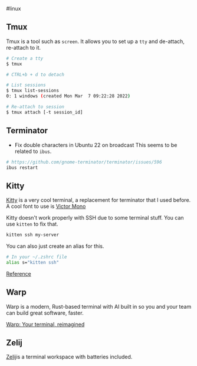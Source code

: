 #linux
## Tmux

Tmux is a tool such as `screen`. It allows you to set up a `tty` and de-attach, re-attach to it.

```bash
# Create a tty
$ tmux

# CTRL+b + d to detach

# List sessions
$ tmux list-sessions
0: 1 windows (created Mon Mar  7 09:22:28 2022)

# Re-attach to session
$ tmux attach [-t session_id]
```

## Terminator

- Fix double characters in Ubuntu 22 on broadcast This seems to be related to `ibus`.

```bash
# https://github.com/gnome-terminator/terminator/issues/596
ibus restart
```

## Kitty

[Kitty](https://sw.kovidgoyal.net/kitty/overview/ "https://sw.kovidgoyal.net/kitty/overview/") is a very cool terminal, a replacement for terminator that I used before.  
A cool font to use is [Victor Mono](https://fonts.google.com/specimen/Victor+Mono "https://fonts.google.com/specimen/Victor+Mono")

Kitty doesn't work properly with SSH due to some terminal stuff. You can use `kitten` to fix that.

```bash
kitten ssh my-server
```

You can also just create an alias for this.

```bash
# In your ~/.zshrc file
alias s="kitten ssh"
```

[Reference](https://sw.kovidgoyal.net/kitty/faq/#i-get-errors-about-the-terminal-being-unknown-or-opening-the-terminal-failing-or-functional-keys-like-arrow-keys-don-t-work)
## Warp

Warp is a modern, Rust-based terminal with AI built in so you and your team can build great software, faster.

[Warp: Your terminal, reimagined](https://www.warp.dev)

## Zelij

[Zelij](https://zellij.dev/)is a terminal workspace with batteries included.

